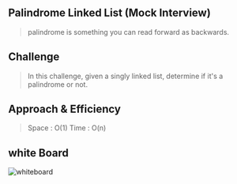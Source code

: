 ## Palindrome Linked List (Mock Interview)
> palindrome is something you can read forward as backwards.

## Challenge
> In this challenge, given a singly linked list, determine if it's a palindrome or not.

## Approach & Efficiency
> Space : O(1)
> Time : O(n)


## white Board

![whiteboard](https://i.ibb.co/K7SWSFR/Code09.png)
